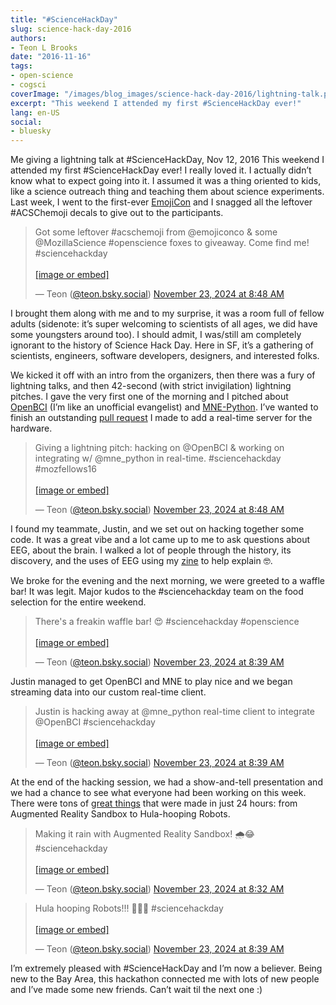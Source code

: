 ```yaml
---
title: "#ScienceHackDay"
slug: science-hack-day-2016
authors:
- Teon L Brooks
date: "2016-11-16"
tags:
- open-science
- cogsci
coverImage: "/images/blog_images/science-hack-day-2016/lightning-talk.png"
excerpt: "This weekend I attended my first #ScienceHackDay ever!"
lang: en-US
social:
- bluesky
---
```

Me giving a lightning talk at #ScienceHackDay, Nov 12, 2016
This weekend I attended my first #ScienceHackDay ever! I really loved it. I actually didn’t know what to expect going into it. I assumed it was a thing oriented to kids, like a science outreach thing and teaching them about science experiments. Last week, I went to the first-ever [EmojiCon](http://2016.emojicon.co/) and I snagged all the leftover #ACSChemoji decals to give out to the participants.

<blockquote class="bluesky-embed" data-bluesky-uri="at://did:plc:yl7wcldipsfnjdww2jg5mnrv/app.bsky.feed.post/3lbmn25s6px2s" data-bluesky-cid="bafyreibj3sthddewwo72lcpx4sl7swsyw2agpttjeerh3iz4vc45gykaby"><p lang="">Got some leftover #acschemoji from @emojiconco &amp; some @MozillaScience #openscience foxes to giveaway. Come find me! #sciencehackday<br><br><a href="https://bsky.app/profile/did:plc:yl7wcldipsfnjdww2jg5mnrv/post/3lbmn25s6px2s?ref_src=embed">[image or embed]</a></p>&mdash; Teon (<a href="https://bsky.app/profile/did:plc:yl7wcldipsfnjdww2jg5mnrv?ref_src=embed">@teon.bsky.social</a>) <a href="https://bsky.app/profile/did:plc:yl7wcldipsfnjdww2jg5mnrv/post/3lbmn25s6px2s?ref_src=embed">November 23, 2024 at 8:48 AM</a></blockquote>

I brought them along with me and to my surprise, it was a room full of fellow adults (sidenote: it’s super welcoming to scientists of all ages, we did have some youngsters around too). I should admit, I was/still am completely ignorant to the history of Science Hack Day. Here in SF, it’s a gathering of scientists, engineers, software developers, designers, and interested folks.

We kicked it off with an intro from the organizers, then there was a fury of lightning talks, and then 42-second (with strict invigilation) lightning pitches. I gave the very first one of the morning and I pitched about [OpenBCI](http://openbci.com/) (I’m like an unofficial evangelist) and [MNE-Python](https://mne.tools/). I’ve wanted to finish an outstanding [pull request](https://github.com/mne-tools/mne-python/pull/2671/) I made to add a real-time server for the hardware.

<blockquote class="bluesky-embed" data-bluesky-uri="at://did:plc:yl7wcldipsfnjdww2jg5mnrv/app.bsky.feed.post/3lbmn26sxxl22" data-bluesky-cid="bafyreifidrdcumlk7deabvpdjd3bpjogfv3txuos3qs5nczjswg2lny7dm"><p lang="">Giving a lightning pitch: hacking on @OpenBCI &amp; working on integrating w/ @mne_python in real-time. #sciencehackday #mozfellows16<br><br><a href="https://bsky.app/profile/did:plc:yl7wcldipsfnjdww2jg5mnrv/post/3lbmn26sxxl22?ref_src=embed">[image or embed]</a></p>&mdash; Teon (<a href="https://bsky.app/profile/did:plc:yl7wcldipsfnjdww2jg5mnrv?ref_src=embed">@teon.bsky.social</a>) <a href="https://bsky.app/profile/did:plc:yl7wcldipsfnjdww2jg5mnrv/post/3lbmn26sxxl22?ref_src=embed">November 23, 2024 at 8:48 AM</a></blockquote>

I found my teammate, Justin, and we set out on hacking together some code. It was a great vibe and a lot came up to me to ask questions about EEG, about the brain. I walked a lot of people through the history, its discovery, and the uses of EEG using my [zine](https://github.com/teonbrooks/fellows-class-2016/blob/master/teon/zine/teon_zine.pdf) to help explain 🤓.

We broke for the evening and the next morning, we were greeted to a waffle bar! It was legit. Major kudos to the #sciencehackday team on the food selection for the entire weekend.

<blockquote class="bluesky-embed" data-bluesky-uri="at://did:plc:yl7wcldipsfnjdww2jg5mnrv/app.bsky.feed.post/3lbmmlazozp2r" data-bluesky-cid="bafyreiaomcs7rkmjprger37nc5nwpgmb5dexceqzeiv5rdplw6xaajrovq"><p lang="">There&#x27;s a freakin waffle bar! 😍 #sciencehackday #openscience<br><br><a href="https://bsky.app/profile/did:plc:yl7wcldipsfnjdww2jg5mnrv/post/3lbmmlazozp2r?ref_src=embed">[image or embed]</a></p>&mdash; Teon (<a href="https://bsky.app/profile/did:plc:yl7wcldipsfnjdww2jg5mnrv?ref_src=embed">@teon.bsky.social</a>) <a href="https://bsky.app/profile/did:plc:yl7wcldipsfnjdww2jg5mnrv/post/3lbmmlazozp2r?ref_src=embed">November 23, 2024 at 8:39 AM</a></blockquote>

Justin managed to get OpenBCI and MNE to play nice and we began streaming data into our custom real-time client.

<blockquote class="bluesky-embed" data-bluesky-uri="at://did:plc:yl7wcldipsfnjdww2jg5mnrv/app.bsky.feed.post/3lbmmkpeagg2o" data-bluesky-cid="bafyreiarsez55bn3qybgsgmglp4iybrbt2kicmpbw3v4us35epblanz7cm"><p lang="">Justin is hacking away at @mne_python real-time client to integrate @OpenBCI #sciencehackday<br><br><a href="https://bsky.app/profile/did:plc:yl7wcldipsfnjdww2jg5mnrv/post/3lbmmkpeagg2o?ref_src=embed">[image or embed]</a></p>&mdash; Teon (<a href="https://bsky.app/profile/did:plc:yl7wcldipsfnjdww2jg5mnrv?ref_src=embed">@teon.bsky.social</a>) <a href="https://bsky.app/profile/did:plc:yl7wcldipsfnjdww2jg5mnrv/post/3lbmmkpeagg2o?ref_src=embed">November 23, 2024 at 8:39 AM</a></blockquote>

At the end of the hacking session, we had a show-and-tell presentation and we had a chance to see what everyone had been working on this week. There were tons of [great things](http://sf.sciencehackday.org/hacks-2016/) that were made in just 24 hours: from Augmented Reality Sandbox to Hula-hooping Robots.

<blockquote class="bluesky-embed" data-bluesky-uri="at://did:plc:yl7wcldipsfnjdww2jg5mnrv/app.bsky.feed.post/3lbmm5eewpn2r" data-bluesky-cid="bafyreiaw3vbm5ylafnw4qfuhyvd7tu5yqvm6rrniewxhycyrzdt3yqbmw4"><p lang="">Making it rain with Augmented Reality Sandbox! 🌧😂 #sciencehackday<br><br><a href="https://bsky.app/profile/did:plc:yl7wcldipsfnjdww2jg5mnrv/post/3lbmm5eewpn2r?ref_src=embed">[image or embed]</a></p>&mdash; Teon (<a href="https://bsky.app/profile/did:plc:yl7wcldipsfnjdww2jg5mnrv?ref_src=embed">@teon.bsky.social</a>) <a href="https://bsky.app/profile/did:plc:yl7wcldipsfnjdww2jg5mnrv/post/3lbmm5eewpn2r?ref_src=embed">November 23, 2024 at 8:32 AM</a></blockquote>

<blockquote class="bluesky-embed" data-bluesky-uri="at://did:plc:yl7wcldipsfnjdww2jg5mnrv/app.bsky.feed.post/3lbmmky7iuw2o" data-bluesky-cid="bafyreibz5qbcooehanqjdq5eckurtlf2kn76xqutduc4xisrxsezo3kt44"><p lang="">Hula hooping Robots!!! 🤖🤖🤖 #sciencehackday<br><br><a href="https://bsky.app/profile/did:plc:yl7wcldipsfnjdww2jg5mnrv/post/3lbmmky7iuw2o?ref_src=embed">[image or embed]</a></p>&mdash; Teon (<a href="https://bsky.app/profile/did:plc:yl7wcldipsfnjdww2jg5mnrv?ref_src=embed">@teon.bsky.social</a>) <a href="https://bsky.app/profile/did:plc:yl7wcldipsfnjdww2jg5mnrv/post/3lbmmky7iuw2o?ref_src=embed">November 23, 2024 at 8:39 AM</a></blockquote>

I’m extremely pleased with #ScienceHackDay and I’m now a believer. Being new to the Bay Area, this hackathon connected me with lots of new people and I’ve made some new friends. Can’t wait til the next one :)
